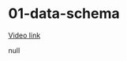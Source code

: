 # 01-data-schema

[Video link](https://www.egghead.io/lessons/egghead-01-data-schema?pl=build-a-react-app-with-authorization-and-authentication-8bbacfe9)

null
